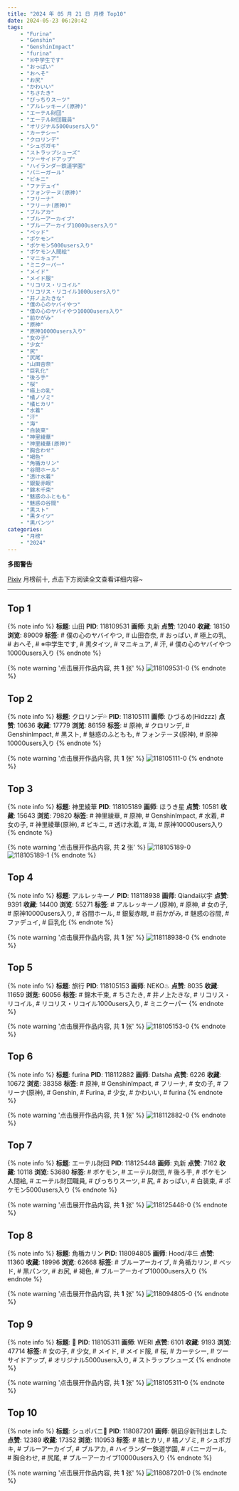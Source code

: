 ```yaml
---
title: "2024 年 05 月 21 日 月榜 Top10"
date: 2024-05-23 06:20:42
tags:
    - "Furina"
    - "Genshin"
    - "GenshinImpact"
    - "furina"
    - "※中学生です"
    - "おっぱい"
    - "おへそ"
    - "お尻"
    - "かわいい"
    - "ちさたき"
    - "ぴっちりスーツ"
    - "アルレッキーノ(原神)"
    - "エーテル財団"
    - "エーテル財団職員"
    - "オリジナル5000users入り"
    - "カーテシー"
    - "クロリンデ"
    - "シュポガキ"
    - "ストラップシューズ"
    - "ツーサイドアップ"
    - "ハイランダー鉄道学園"
    - "バニーガール"
    - "ビキニ"
    - "ファデュイ"
    - "フォンテーヌ(原神)"
    - "フリーナ"
    - "フリーナ(原神)"
    - "ブルアカ"
    - "ブルーアーカイブ"
    - "ブルーアーカイブ10000users入り"
    - "ベッド"
    - "ポケモン"
    - "ポケモン5000users入り"
    - "ポケモン人間絵"
    - "マニキュア"
    - "ミニクーパー"
    - "メイド"
    - "メイド服"
    - "リコリス・リコイル"
    - "リコリス・リコイル1000users入り"
    - "井ノ上たきな"
    - "僕の心のヤバイやつ"
    - "僕の心のヤバイやつ10000users入り"
    - "前かがみ"
    - "原神"
    - "原神10000users入り"
    - "女の子"
    - "少女"
    - "尻"
    - "尻尾"
    - "山田杏奈"
    - "巨乳化"
    - "後ろ手"
    - "桜"
    - "極上の乳"
    - "橘ノゾミ"
    - "橘ヒカリ"
    - "水着"
    - "汗"
    - "海"
    - "白装束"
    - "神里綾華"
    - "神里綾華(原神)"
    - "胸合わせ"
    - "褐色"
    - "角楯カリン"
    - "谷間ホール"
    - "透け水着"
    - "銀髪赤眼"
    - "錦木千束"
    - "魅惑のふともも"
    - "魅惑の谷間"
    - "黒スト"
    - "黒タイツ"
    - "黒パンツ"
categories:
    - "月榜"
    - "2024"
---
```


<i class="fa fa-triangle-exclamation"></i>**多图警告**<i class="fa fa-triangle-exclamation"></i>

[Pixiv](https://www.pixiv.net/) 月榜前十, 点击下方阅读全文查看详细内容~

<!-- more -->

---

## Top 1

{% note info %}
**标题**: 山田
**PID**: 118109531 **画师**: 丸新
**点赞**: 12040 **收藏**: 18150 **浏览**: 89009
**标签**: # 僕の心のヤバイやつ, # 山田杏奈, # おっぱい, # 極上の乳, # おへそ, # ※中学生です, # 黒タイツ, # マニキュア, # 汗, # 僕の心のヤバイやつ10000users入り
{% endnote %}

{% note warning '点击展开作品内容, 共 **1** 张' %}
![118109531-0](https://i.pixiv.re/img-original/img/2024/04/24/03/19/50/118109531_p0.jpg)
{% endnote %}

## Top 2

{% note info %}
**标题**: クロリンデ💦
**PID**: 118105111 **画师**: ひづるめ(Hidzzz)
**点赞**: 10636 **收藏**: 17779 **浏览**: 86159
**标签**: # 原神, # クロリンデ, # GenshinImpact, # 黒スト, # 魅惑のふともも, # フォンテーヌ(原神), # 原神10000users入り
{% endnote %}

{% note warning '点击展开作品内容, 共 **1** 张' %}
![118105111-0](https://i.pixiv.re/img-original/img/2024/04/24/00/00/24/118105111_p0.jpg)
{% endnote %}

## Top 3

{% note info %}
**标题**: 神里綾華
**PID**: 118105189 **画师**: ほうき星
**点赞**: 10581 **收藏**: 15643 **浏览**: 79820
**标签**: # 神里綾華, # 原神, # GenshinImpact, # 水着, # 女の子, # 神里綾華(原神), # ビキニ, # 透け水着, # 海, # 原神10000users入り
{% endnote %}

{% note warning '点击展开作品内容, 共 **2** 张' %}
![118105189-0](https://i.pixiv.re/img-original/img/2024/04/24/00/00/40/118105189_p0.jpg)
![118105189-1](https://i.pixiv.re/img-original/img/2024/04/24/00/00/40/118105189_p1.jpg)
{% endnote %}

## Top 4

{% note info %}
**标题**: アルレッキーノ
**PID**: 118118938 **画师**: Qiandai以宇
**点赞**: 9391 **收藏**: 14400 **浏览**: 55271
**标签**: # アルレッキーノ(原神), # 原神, # 女の子, # 原神10000users入り, # 谷間ホール, # 銀髪赤眼, # 前かがみ, # 魅惑の谷間, # ファデュイ, # 巨乳化
{% endnote %}

{% note warning '点击展开作品内容, 共 **1** 张' %}
![118118938-0](https://i.pixiv.re/img-original/img/2024/04/24/15/49/02/118118938_p0.png)
{% endnote %}

## Top 5

{% note info %}
**标题**: 旅行
**PID**: 118105153 **画师**: NEKO♨
**点赞**: 8035 **收藏**: 11659 **浏览**: 60056
**标签**: # 錦木千束, # ちさたき, # 井ノ上たきな, # リコリス・リコイル, # リコリス・リコイル1000users入り, # ミニクーパー
{% endnote %}

{% note warning '点击展开作品内容, 共 **1** 张' %}
![118105153-0](https://i.pixiv.re/img-original/img/2024/04/29/20/52/05/118105153_p0.jpg)
{% endnote %}

## Top 6

{% note info %}
**标题**: furina
**PID**: 118112882 **画师**: Datsha
**点赞**: 6226 **收藏**: 10672 **浏览**: 38358
**标签**: # 原神, # GenshinImpact, # フリーナ, # 女の子, # フリーナ(原神), # Genshin, # Furina, # 少女, # かわいい, # furina
{% endnote %}

{% note warning '点击展开作品内容, 共 **1** 张' %}
![118112882-0](https://i.pixiv.re/img-original/img/2024/04/24/08/18/13/118112882_p0.png)
{% endnote %}

## Top 7

{% note info %}
**标题**: エーテル財団
**PID**: 118125448 **画师**: 丸新
**点赞**: 7162 **收藏**: 10118 **浏览**: 53680
**标签**: # ポケモン, # エーテル財団, # 後ろ手, # ポケモン人間絵, # エーテル財団職員, # ぴっちりスーツ, # 尻, # おっぱい, # 白装束, # ポケモン5000users入り
{% endnote %}

{% note warning '点击展开作品内容, 共 **1** 张' %}
![118125448-0](https://i.pixiv.re/img-original/img/2024/04/24/20/42/02/118125448_p0.jpg)
{% endnote %}

## Top 8

{% note info %}
**标题**: 角楯カリン
**PID**: 118094805 **画师**: Hood/후드
**点赞**: 11360 **收藏**: 18996 **浏览**: 62668
**标签**: # ブルーアーカイブ, # 角楯カリン, # ベッド, # 黒パンツ, # お尻, # 褐色, # ブルーアーカイブ10000users入り
{% endnote %}

{% note warning '点击展开作品内容, 共 **1** 张' %}
![118094805-0](https://i.pixiv.re/img-original/img/2024/04/23/18/20/21/118094805_p0.png)
{% endnote %}

## Top 9

{% note info %}
**标题**: 🎵
**PID**: 118105311 **画师**: WERI
**点赞**: 6101 **收藏**: 9193 **浏览**: 47714
**标签**: # 女の子, # 少女, # メイド, # メイド服, # 桜, # カーテシー, # ツーサイドアップ, # オリジナル5000users入り, # ストラップシューズ
{% endnote %}

{% note warning '点击展开作品内容, 共 **1** 张' %}
![118105311-0](https://i.pixiv.re/img-original/img/2024/04/24/00/01/33/118105311_p0.png)
{% endnote %}

## Top 10

{% note info %}
**标题**: シュポバニ💢
**PID**: 118087201 **画师**: 朝凪＠新刊出ました
**点赞**: 12389 **收藏**: 17352 **浏览**: 110953
**标签**: # 橘ヒカリ, # 橘ノゾミ, # シュポガキ, # ブルーアーカイブ, # ブルアカ, # ハイランダー鉄道学園, # バニーガール, # 胸合わせ, # 尻尾, # ブルーアーカイブ10000users入り
{% endnote %}

{% note warning '点击展开作品内容, 共 **1** 张' %}
![118087201-0](https://i.pixiv.re/img-original/img/2024/04/23/10/12/24/118087201_p0.jpg)
{% endnote %}
